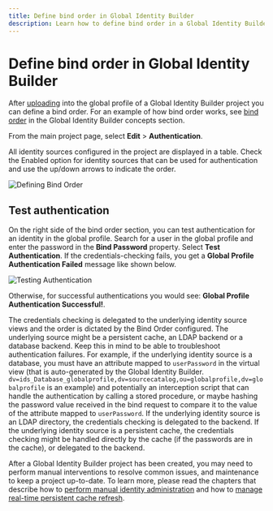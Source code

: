 ```yaml
---
title: Define bind order in Global Identity Builder
description: Learn how to define bind order in a Global Identity Builder project to dictate how RadiantOne directs authentication request to backend data sources. 
---
```


# Define bind order in Global Identity Builder

After [uploading](upload.md) into the global profile of a Global Identity Builder project you can define a bind order. For an example of how bind order works, see [bind order](../concepts.md#bind-order) in the Global Identity Builder concepts section.

From the main project page, select **Edit** > **Authentication**.

All identity sources configured in the project are displayed in a table. Check the Enabled option for identity sources that can be used for authentication and use the up/down arrows to indicate the order.

![Defining Bind Order](../media/image53.png)

## Test authentication

On the right side of the bind order section, you can test authentication for an identity in the global profile. Search for a user in the global profile and enter the password in the **Bind Password** property. Select **Test Authentication**. If the credentials-checking fails, you get a **Global Profile Authentication Failed** message like shown below.

![Testing Authentication](../media/image54.png)

Otherwise, for successful authentications you would see: **Global Profile Authentication Successful!**.

The credentials checking is delegated to the underlying identity source views and the order is dictated by the Bind Order configured. The underlying source might be a persistent cache, an LDAP backend or a database backend. Keep this in mind to be able to troubleshoot authentication failures. For example, if the underlying identity source is a database, you must have an attribute mapped to `userPassword` in the virtual view (that is auto-generated by the Global Identity Builder. `dv=ids_Database_globalprofile,dv=sourcecatalog,ou=globalprofile,dv=globalprofile` is an example) and potentially an interception script that can handle the authentication by calling a stored procedure, or maybe hashing the password value received in the bind request to compare it to the value of the attribute mapped to `userPassword`. If the underlying identity source is an LDAP directory, the credentials checking is delegated to the backend. If the underlying identity source is a persistent cache, the credentials checking might be handled directly by the cache (if the passwords are in the cache), or delegated to the backend.

After a Global Identity Builder project has been created, you may need to perform manual interventions to resolve common issues, and maintenance to keep a project up-to-date. To learn more, please read the chapters that describe how to [perform manual identity administration](../identity-administration.md) and how to [manage real-time persistent cache refresh](../manage-persistent-cache/overview.md).
